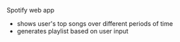 Spotify web app
- shows user's top songs over different periods of time
- generates playlist based on user input
